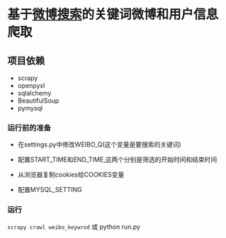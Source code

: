 # 基于[微博搜索](https://s.weibo.com)的关键词微博和用户信息爬取

## 项目依赖

* scrapy
* openpyxl
* sqlalchemy
* BeautifulSoup
* pymysql

### 运行前的准备

* 在settings.py中修改WEIBO_Q(这个变量是要搜索的关键词)

* 配置START_TIME和END_TIME,这两个分别是筛选的开始时间和结束时间

* 从浏览器复制cookies给COOKIES变量

* 配置MYSQL_SETTING

### 运行

`scrapy crawl weibo_keywrod` 或 python run.py